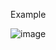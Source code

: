 Example

![image](https://user-images.githubusercontent.com/27637182/182039042-8a695898-70db-4d73-989e-07a56a7f7909.png)
